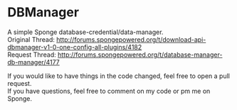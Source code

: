 DBManager
=========

A simple Sponge database-credential/data-manager.<br>
Original Thread: http://forums.spongepowered.org/t/download-api-dbmanager-v1-0-one-config-all-plugins/4182<br>
Request Thread: http://forums.spongepowered.org/t/database-manager-db-manager/4177<br>

If you would like to have things in the code changed, feel free to open a pull request.<br>
If you have questions, feel free to comment on my code or pm me on Sponge.<br>
